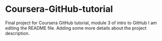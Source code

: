 # Coursera-GitHub-tutorial
Final project for Coursera GitHub tutorial, module 3 of intro to GitHub
I am editing the README file. Adding some more details about the project description.
